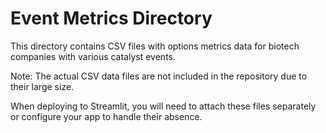 # Event Metrics Directory

This directory contains CSV files with options metrics data for biotech companies with various catalyst events.

Note: The actual CSV data files are not included in the repository due to their large size. 

When deploying to Streamlit, you will need to attach these files separately or configure your app to handle their absence. 